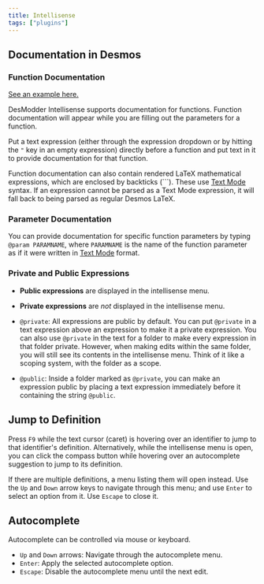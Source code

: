 ```yaml
---
title: Intellisense
tags: ["plugins"]
---
```


## Documentation in Desmos

### Function Documentation

[See an example here.](https://www.desmos.com/calculator/3hkfwd6cqw)

DesModder Intellisense supports documentation for functions. Function documentation will appear while you are filling out the parameters for a function.

Put a text expression (either through the expression dropdown or by hitting the `"` key in an empty expression) directly before a function and put text in it to provide documentation for that function.

Function documentation can also contain rendered LaTeX mathematical expressions, which are enclosed by backticks (`\``). These use [Text Mode](../../text-mode/docs/intro.md) syntax. If an expression cannot be parsed as a Text Mode expression, it will fall back to being parsed as regular Desmos LaTeX.

### Parameter Documentation

You can provide documentation for specific function parameters by typing `@param PARAMNAME`, where `PARAMNAME` is the name of the function parameter as if it were written in [Text Mode](../../text-mode/docs/intro.md) format.

### Private and Public Expressions

- **Public expressions** are displayed in the intellisense menu.
- **Private expressions** are _not_ displayed in the intellisense menu.

- `@private`: All expressions are public by default. You can put `@private` in a text expression above an expression to make it a private expression. You can also use `@private` in the text for a folder to make every expression in that folder private. However, when making edits within the same folder, you will still see its contents in the intellisense menu. Think of it like a scoping system, with the folder as a scope.
- `@public`: Inside a folder marked as `@private`, you can make an expression public by placing a text expression immediately before it containing the string `@public`.

## Jump to Definition

Press `F9` while the text cursor (caret) is hovering over an identifier to jump to that identifier's definition. Alternatively, while the intellisense menu is open, you can click the compass button while hovering over an autocomplete suggestion to jump to its definition.

If there are multiple definitions, a menu listing them will open instead. Use the `Up` and `Down` arrow keys to navigate through this menu; and use `Enter` to select an option from it. Use `Escape` to close it.

## Autocomplete

Autocomplete can be controlled via mouse or keyboard.

- `Up` and `Down` arrows: Navigate through the autocomplete menu.
- `Enter`: Apply the selected autocomplete option.
- `Escape`: Disable the autocomplete menu until the next edit.

